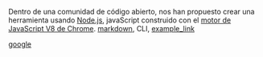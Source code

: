 Dentro de una comunidad de código abierto, nos han propuesto crear una herramienta usando [Node.js](https://nodejs.org/), 
javaScript construido con el [motor de JavaScript V8 de Chrome](https://developers.google.com/v8/).
[markdown](https://daringfireball.net/projects/markdown/syntax), CLI,
[example_link](http://www.deadlinkcity.com/error-page.asp?e=404)

[google](https://www.google.com/)